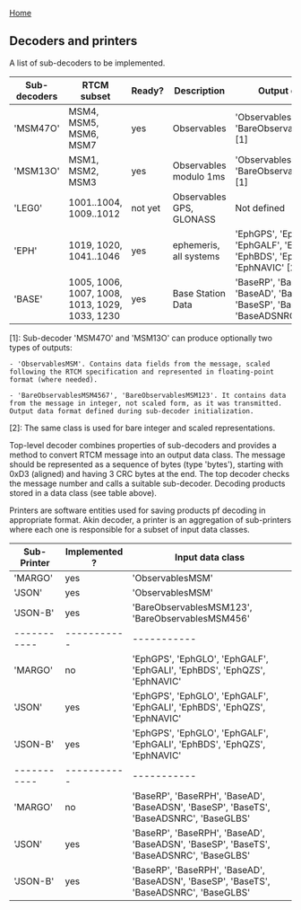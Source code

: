 
[Home](Home.md)

## Decoders and printers

A list of sub-decoders to be implemented.

| Sub-decoders     | RTCM subset             | Ready?        | Description             | Output data class
| -----------      | -----------             | -----------   | -----------             | -----------
| 'MSM47O'         | MSM4, MSM5, MSM6, MSM7  | yes           | Observables             | 'ObservablesMSM' or 'BareObservablesMSM4567' [1]
| 'MSM13O'         | MSM1, MSM2, MSM3        | yes           | Observables modulo 1ms  | 'ObservablesMSM' or 'BareObservablesMSM123' [1]
| 'LEG0'           | 1001..1004, 1009..1012  | not yet       | Observables GPS, GLONASS| Not defined  
| 'EPH'            | 1019, 1020, 1041..1046  | yes           | ephemeris, all systems  | 'EphGPS', 'EphGLO', 'EphGALF', 'EphGALI', 'EphBDS', 'EphQZS', 'EphNAVIC' [2]
| 'BASE'           | 1005, 1006, 1007, 1008, 1013, 1029, 1033, 1230  | yes           | Base Station Data           | 'BaseRP', 'BaseRPH', 'BaseAD', 'BaseADSN', 'BaseSP', 'BaseTS', 'BaseADSNRC', 'BaseGLBS'

[1]: Sub-decoder 'MSM47O' and 'MSM13O' can produce optionally two types of outputs:

    - 'ObservablesMSM'. Contains data fields from the message, scaled following the RTCM specification and represented in floating-point
    format (where needed).
    
    - 'BareObservablesMSM4567', 'BareObservablesMSM123'. It contains data from the message in integer, not scaled form, as it was transmitted.
    Output data format defined during sub-decoder initialization.
[2]: The same class is used for bare integer and scaled representations.


Top-level decoder combines properties of sub-decoders and provides a method to convert RTCM message into an output data class. The message should be represented as a sequence of bytes (type 'bytes'), starting with 0xD3 (aligned) and having 3 CRC bytes at the end. The top decoder checks the message number and calls a suitable sub-decoder. Decoding products stored in a data class (see table above).

Printers are software entities used for saving products pf decoding in appropriate format. Akin decoder, a printer is an aggregation of sub-printers where each one is responsible for a subset of input data classes. 

| Sub-Printer      | Implemented ?  | Input data class
| -----------      | -----------    | -----------
| 'MARGO'          |  yes           | 'ObservablesMSM'
| 'JSON'           |  yes           | 'ObservablesMSM'
| 'JSON-B'         |  yes           | 'BareObservablesMSM123', 'BareObservablesMSM456'
| -----------      | -----------    | -----------
| 'MARGO'          |  no            | 'EphGPS', 'EphGLO', 'EphGALF', 'EphGALI', 'EphBDS', 'EphQZS', 'EphNAVIC'
| 'JSON'           |  yes           | 'EphGPS', 'EphGLO', 'EphGALF', 'EphGALI', 'EphBDS', 'EphQZS', 'EphNAVIC'
| 'JSON-B'         |  yes           | 'EphGPS', 'EphGLO', 'EphGALF', 'EphGALI', 'EphBDS', 'EphQZS', 'EphNAVIC'
| -----------      | -----------    | -----------
| 'MARGO'          |  no            | 'BaseRP', 'BaseRPH', 'BaseAD', 'BaseADSN', 'BaseSP', 'BaseTS', 'BaseADSNRC', 'BaseGLBS'
| 'JSON'           |  yes           | 'BaseRP', 'BaseRPH', 'BaseAD', 'BaseADSN', 'BaseSP', 'BaseTS', 'BaseADSNRC', 'BaseGLBS'
| 'JSON-B'         |  yes           | 'BaseRP', 'BaseRPH', 'BaseAD', 'BaseADSN', 'BaseSP', 'BaseTS', 'BaseADSNRC', 'BaseGLBS'




